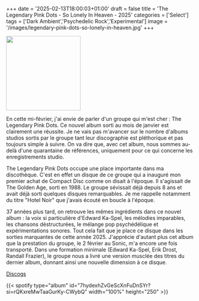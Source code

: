 +++
date = '2025-02-13T18:00:03+01:00'
draft = false
title = 'The Legendary Pink Dots - So Lonely In Heaven - 2025'
categories = ['Select']
tags = ['Dark Ambient','Psychedelic Rock','Experimental']
image = '/images/legendary-pink-dots-so-lonely-in-heaven.jpg'
+++

<img src="/images/legendary-pink-dots-so-lonely-in-heaven.jpg" width="200"/>

En cette mi-février, j'ai envie de parler d'un groupe qui m'est cher : The Legendary Pink Dots. Ce nouvel album sorti au mois de janvier est clairement une réussite. Je ne vais pas m'avancer sur le nombre d'albums studios sortis par le groupe tant leur discographie est pléthorique et pas toujours simple à suivre. On va dire que, avec cet album, nous sommes au-delà d'une quarantaine de références, uniquement pour ce qui concerne les enregistrements studio.

The Legendary Pink Dots occupe une place importante dans ma discothèque. C'est en effet un disque de ce groupe qui a inauguré mon premier achat de Compact Disc comme on disait à l'époque. Il s'agissait de The Golden Age, sorti en 1988. Le groupe sévissait déjà depuis 8 ans et avait déjà sorti quelques disques remarquables. Je me rappelle notamment du titre "Hotel Noir" que j'avais écouté en boucle à l'époque.

37 années plus tard, on retrouve les mêmes ingrédients dans ce nouvel album : la voix si particulière d'Edward Ka-Spel, les mélodies imparables, les chansons déstructurées, le mélange pop psychédélique et expérimentations sonores. Tout cela fait que je place ce disque dans les sorties marquantes de cette année 2025. J'apprécie d'autant plus cet album que la prestation du groupe, le 2 février au Sonic, m'a encore une fois transporté. Dans une formation minimale (Edward Ka-Spel, Erik Drost, Randall Frazier), le groupe nous a livré une version musclée des titres du dernier album, donnant ainsi une nouvelle dimension à ce disque.

[Discogs](https://www.discogs.com/fr/master/3724962-The-Legendary-Pink-Dots-So-Lonely-In-Heaven)

{{< spotify type="album" id="7hydexhZvGeScXnFuDnSYr?si=rQKxreMwTaaGurKy-CWybQ" width="100%" height="250" >}}
